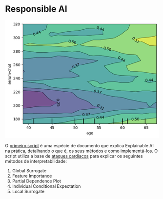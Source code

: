 # Responsible AI

<p align="center">
  <img alt="PDP in 2D" src="./pdp_knn.png">
</p>

O [primeiro script](./Explainable_AI.ipynb) é uma espécie de documento que explica Explainable AI na prática, detalhando o que é, os seus métodos e como implementá-los. O script utiliza a base de [ataques cardíacos](https://archive.ics.uci.edu/dataset/145/statlog+heart) para explicar os seguintes métodos de interpretabilidade:
1. Global Surrogate
2. Feature Importance
3. Partial Dependence Plot
4. Individual Conditional Expectation
5. Local Surrogate